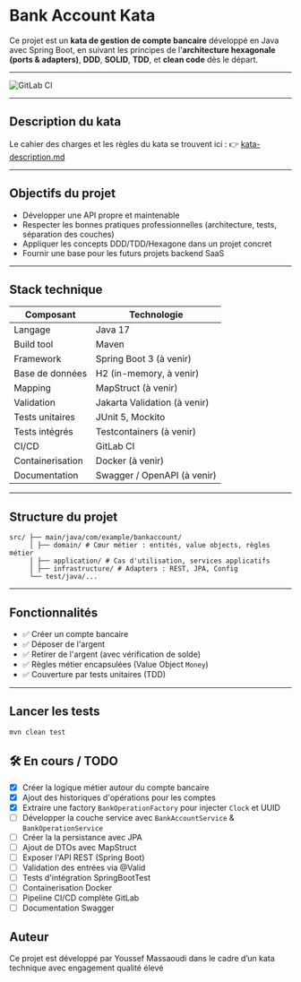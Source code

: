 # Bank Account Kata

Ce projet est un **kata de gestion de compte bancaire** développé en Java avec Spring Boot, en suivant les principes de l'**architecture hexagonale (ports & adapters)**, **DDD**, **SOLID**, **TDD**, et **clean code** dès le départ.

---

![GitLab CI](https://gitlab.com/exalt-it-dojo/candidats/youssef-massaoudi-bank-account-v2-ce373bc0-b409-4823-b398-a98a8000dde2/badges/bankaccount-kata-dev/pipeline.svg)

---

## Description du kata

Le cahier des charges et les règles du kata se trouvent ici :
👉 [kata-description.md](kata-description.md)

---

## Objectifs du projet

- Développer une API propre et maintenable
- Respecter les bonnes pratiques professionnelles (architecture, tests, séparation des couches)
- Appliquer les concepts DDD/TDD/Hexagone dans un projet concret
- Fournir une base pour les futurs projets backend SaaS

---

## Stack technique

| Composant       | Technologie                         |
|-----------------|-------------------------------------|
| Langage         | Java 17                             |
| Build tool      | Maven                               |
| Framework       | Spring Boot 3 (à venir)             |
| Base de données | H2 (in-memory, à venir)             |
| Mapping         | MapStruct (à venir)                 |
| Validation      | Jakarta Validation (à venir)        |
| Tests unitaires | JUnit 5, Mockito                    |
| Tests intégrés  | Testcontainers (à venir)            |
| CI/CD           | GitLab CI                           |
| Containerisation| Docker (à venir)                    |
| Documentation   | Swagger / OpenAPI (à venir)         |

---

## Structure du projet

```
src/ ├── main/java/com/example/bankaccount/ 
     │ ├── domain/ # Cœur métier : entités, value objects, règles métier
     │ ├── application/ # Cas d'utilisation, services applicatifs
     │ ├── infrastructure/ # Adapters : REST, JPA, Config
     └── test/java/...
```

---

## Fonctionnalités

- ✅ Créer un compte bancaire
- ✅ Déposer de l'argent
- ✅ Retirer de l'argent (avec vérification de solde)
- ✅ Règles métier encapsulées (Value Object `Money`)
- ✅ Couverture par tests unitaires (TDD)

---

## Lancer les tests

```bash
mvn clean test
```

## 🛠️ En cours / TODO
- [x] Créer la logique métier autour du compte bancaire
- [x] Ajout des historiques d'opérations pour les comptes
- [x] Extraire une factory `BankOperationFactory` pour injecter `Clock` et UUID
- [ ] Développer la couche service avec `BankAccountService` & `BankOperationService`
- [ ] Créer la la persistance avec JPA
- [ ] Ajout de DTOs avec MapStruct
- [ ] Exposer l'API REST (Spring Boot)
- [ ] Validation des entrées via @Valid
- [ ] Tests d'intégration SpringBootTest
- [ ] Containerisation Docker
- [ ] Pipeline CI/CD complète GitLab
- [ ] Documentation Swagger

## Auteur
Ce projet est développé par Youssef Massaoudi dans le cadre d’un kata technique avec engagement qualité élevé